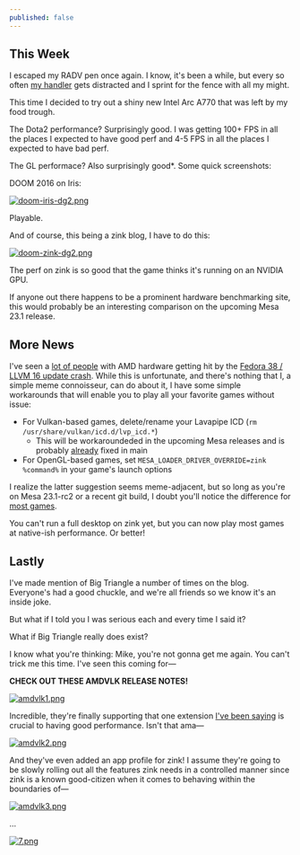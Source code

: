 ```yaml
---
published: false
---
```

## This Week

I escaped my RADV pen once again. I know, it's been a while, but every so often [my handler](https://twitter.com/Plagman2) gets distracted and I sprint for the fence with all my might.

This time I decided to try out a shiny new Intel Arc A770 that was left by my food trough.

The Dota2 performance? Surprisingly good. I was getting 100+ FPS in all the places I expected to have good perf and 4-5 FPS in all the places I expected to have bad perf.

The GL performace? Also surprisingly good\*. Some quick screenshots:

DOOM 2016 on Iris:

[![doom-iris-dg2.png]({{site.url}}/assets/doom-iris-dg2.png)]({{site.url}}/assets/doom-iris-dg2.png)

Playable.

And of course, this being a zink blog, I have to do this:

[![doom-zink-dg2.png]({{site.url}}/assets/doom-zink-dg2.png)]({{site.url}}/assets/doom-zink-dg2.png)

The perf on zink is so good that the game thinks it's running on an NVIDIA GPU.

If anyone out there happens to be a prominent hardware benchmarking site, this would probably be an interesting comparison on the upcoming Mesa 23.1 release.

## More News
I've seen a [lot of people](https://github.com/ValveSoftware/steam-for-linux/issues/9298#issuecomment-1483846775) with AMD hardware getting hit by the [Fedora 38 / LLVM 16 update crash](https://github.com/ValveSoftware/Dota-2/issues/2285#issuecomment-1502616760). While this is unfortunate, and there's nothing that I, a simple meme connoisseur, can do about it, I have some simple workarounds that will enable you to play all your favorite games without issue:
* For Vulkan-based games, delete/rename your Lavapipe ICD (`rm /usr/share/vulkan/icd.d/lvp_icd.*`)
  * This will be workaroundeded in the upcoming Mesa releases and is probably [already](https://gitlab.freedesktop.org/mesa/mesa/-/merge_requests/22600) fixed in main
* For OpenGL-based games, set `MESA_LOADER_DRIVER_OVERRIDE=zink %command%` in your game's launch options

I realize the latter suggestion seems meme-adjacent, but so long as you're on Mesa 23.1-rc2 or a recent git build, I doubt you'll notice the difference for [most games](https://gitlab.freedesktop.org/mesa/mesa/-/issues/8223).

You can't run a full desktop on zink yet, but you can now play most games at native-ish performance. Or better!

## Lastly
I've made mention of Big Triangle a number of times on the blog. Everyone's had a good chuckle, and we're all friends so we know it's an inside joke.

But what if I told you I was serious each and every time I said it?

What if Big Triangle really does exist?

I know what you're thinking: Mike, you're not gonna get me again. You can't trick me this time. I've seen this coming for—

**CHECK OUT THESE AMDVLK RELEASE NOTES!**

[![amdvlk1.png]({{site.url}}/assets/amdvlk1.png)]({{site.url}}/assets/amdvlk1.png)

Incredible, they're finally supporting that one extension [I've been saying]({{site.url}}/sp33d2) is crucial to having good performance. Isn't that ama—

[![amdvlk2.png]({{site.url}}/assets/amdvlk2.png)]({{site.url}}/assets/amdvlk2.png)

And they've even added an app profile for zink! I assume they're going to be slowly rolling out all the features zink needs in a controlled manner since zink is a known good-citizen when it comes to behaving within the boundaries of—

[![amdvlk3.png]({{site.url}}/assets/amdvlk3.png)]({{site.url}}/assets/amdvlk3.png)

...

[![7.png]({{site.url}}/assets/clown/7.png)]({{site.url}}/assets/clown/7.png)